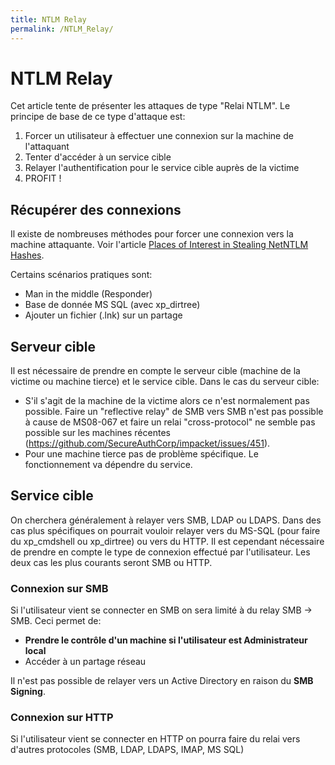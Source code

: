 ```yaml
---
title: NTLM Relay
permalink: /NTLM_Relay/
---
```


# NTLM Relay

Cet article tente de présenter les attaques de type "Relai NTLM". Le principe de base de ce type d'attaque est:
1) Forcer un utilisateur à effectuer une connexion sur la machine de l'attaquant
2) Tenter d'accéder à un service cible
3) Relayer l'authentification pour le service cible auprès de la victime
4) PROFIT !

## Récupérer des connexions

Il existe de nombreuses méthodes pour forcer une connexion vers la machine attaquante. Voir l'article [Places of Interest in Stealing NetNTLM Hashes](https://osandamalith.com/2017/03/24/places-of-interest-in-stealing-netntlm-hashes/).

Certains scénarios pratiques sont:
- Man in the middle (Responder)
- Base de donnée MS SQL (avec xp_dirtree)
- Ajouter un fichier (.lnk) sur un partage

## Serveur cible

Il est nécessaire de prendre en compte le serveur cible (machine de la victime ou machine tierce) et le service cible. Dans le cas du serveur cible:
- S'il s'agit de la machine de la victime alors ce n'est normalement pas possible. Faire un "reflective relay" de SMB vers SMB n'est pas possible à cause de MS08-067 et faire un relai "cross-protocol" ne semble pas possible sur les machines récentes (https://github.com/SecureAuthCorp/impacket/issues/451).
- Pour une machine tierce pas de problème spécifique. Le fonctionnement va dépendre du service.

## Service cible

On cherchera généralement à relayer vers SMB, LDAP ou LDAPS. Dans des cas plus spécifiques on pourrait vouloir relayer vers du MS-SQL (pour faire du xp_cmdshell ou xp_dirtree) ou vers du HTTP. Il est cependant nécessaire de prendre en compte le type de connexion effectué par l'utilisateur. Les deux cas les plus courants seront SMB ou HTTP.

### Connexion sur SMB

Si l'utilisateur vient se connecter en SMB on sera limité à du relay SMB -> SMB. Ceci permet de:
- **Prendre le contrôle d'un machine si l'utilisateur est Administrateur local**
- Accéder à un partage réseau

Il n'est pas possible de relayer vers un Active Directory en raison du **SMB Signing**.

### Connexion sur HTTP

Si l'utilisateur vient se connecter en HTTP on pourra faire du relai vers d'autres protocoles (SMB, LDAP, LDAPS, IMAP, MS SQL)

